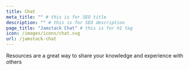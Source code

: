 ```yaml
---
title: Chat
meta_title: "" # this is for SEO title
description: "" # this is for SEO description
page_title: "Jamstack Chat" # this is for h1 tag
icon: /images/icons/chat.svg
url: /jamstack-chat
---
```


Resources are a great way to share your knowledge and experience with others
